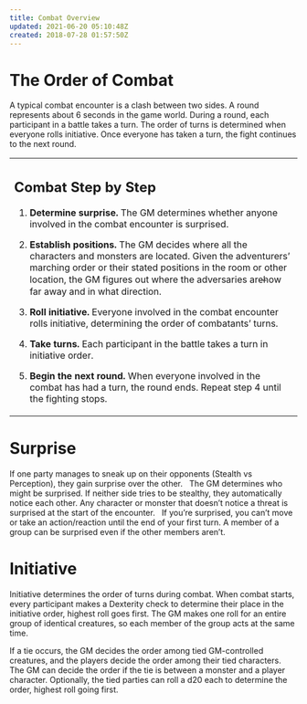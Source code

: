```yaml
---
title: Combat Overview
updated: 2021-06-20 05:10:48Z
created: 2018-07-28 01:57:50Z
---
```


# **The Order of Combat**

A typical combat encounter is a clash between two sides. A round represents about 6 seconds in the game world. During a round, each participant in a battle takes a turn. The order of turns is determined when everyone rolls initiative. Once everyone has taken a turn, the fight continues to the next round.
 

<table><tbody><tr class="odd">
<td><h2 id="combat-step-by-step"><strong>Combat Step by Step</strong> </h2>
<ol type="1"><li><p><strong>Determine surprise.</strong> The GM determines whether anyone involved in the combat encounter is surprised.</p></li>
<li><p><strong>Establish positions.</strong> The GM decides where all the characters and monsters are located. Given the adventurersʼ marching order or their stated positions in the room or other location, the GM figures out where the adversaries are̶how far away and in what direction.</p></li>
<li><p><strong>Roll initiative.</strong> Everyone involved in the combat encounter rolls initiative, determining the order of combatantsʼ turns.</p></li>
<li><p><strong>Take turns.</strong> Each participant in the battle takes a turn in initiative order.</p></li>
<li><p><strong>Begin the next round.</strong> When everyone involved in the combat has had a turn, the round ends. Repeat step 4 until the fighting stops.</p></li></ol></td></tr></tbody></table>

# **Surprise**

If one party manages to sneak up on their opponents (Stealth vs Perception), they gain surprise over the other.
 
The GM determines who might be surprised. If neither side tries to be stealthy, they automatically notice each other. Any character or monster that doesn’t notice a threat is surprised at the start of the encounter.
 
If you’re surprised, you can’t move or take an action/reaction until the end of your first turn. A member of a group can be surprised even if the other members aren’t.

# **Initiative**

Initiative determines the order of turns during combat. When combat starts, every participant makes a Dexterity check to determine their place in the initiative order, highest roll goes first. The GM makes one roll for an entire group of identical creatures, so each member of the group acts at the same time.

If a tie occurs, the GM decides the order among tied GM-controlled creatures, and the players decide the order among their tied characters. The GM can decide the order if the tie is between a monster and a player character. Optionally, the tied parties can roll a d20 each to determine the order, highest roll going first.
